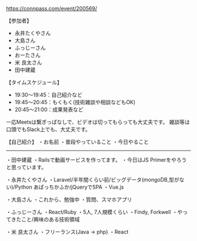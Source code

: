 https://connpass.com/event/200569/

【参加者】
- 永井たくやさん
- 大島さん
- ふっじーさん
- おーたさん
- 米 良太さん
- 田中建蔵

【タイムスケジュール】
- 19:30〜19:45：自己紹介など
- 19:45〜20:45：もくもく(技術雑談や相談などもOK)
- 20:45〜21:00：成果発表など

一応Meetsは繋ぎっぱなしで、ビデオは切ってもらっても大丈夫です。
雑談等は口頭でもSlack上でも、大丈夫です。

【自己紹介】
・お名前
・普段やっていること
・今日やること

---

・田中建蔵
・Railsで動画サービスを作ってます。
・今日はJS Primerをやろうと思っています。

・永井たくやさん
・Laravel/半年間くらい前/ビッグデータ(mongoDB,型がない)/Python あぱっちかふか/jQueryでSPA
・Vue.js

・大島さん
・これから、勉強中
・質問、スマホアプリ

・ふっじーさん
・React/Ruby
・5人, 7人規模くらい
・Findy, Forkwell
・やってきたこと/興味のある技術領域

・米 良太さん
・フリーランス(Java -> php)
・React
